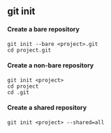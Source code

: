 ## git init

#### Create a bare repository
    git init --bare <project>.git
    cd project.git

#### Create a non-bare repository
    git init <project>
    cd project
    cd .git

#### Create a shared repository
    git init <project> --shared=all